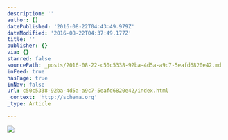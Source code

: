 ```yaml
---
description: ''
author: []
datePublished: '2016-08-22T04:43:49.979Z'
dateModified: '2016-08-22T04:37:49.177Z'
title: ''
publisher: {}
via: {}
starred: false
sourcePath: _posts/2016-08-22-c50c5338-92ba-4d5a-a9c7-5eafd6820e42.md
inFeed: true
hasPage: true
inNav: false
url: c50c5338-92ba-4d5a-a9c7-5eafd6820e42/index.html
_context: 'http://schema.org'
_type: Article

---
```

![](https://the-grid-user-content.s3-us-west-2.amazonaws.com/74c16b0a-89ad-4af4-81ff-3bb41412bd6a.jpg)
